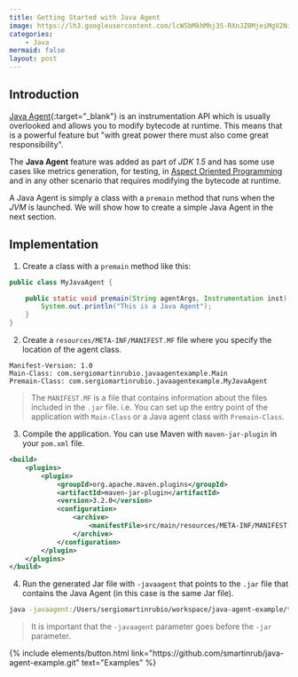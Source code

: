 ```yaml
---
title: Getting Started with Java Agent
image: https://lh3.googleusercontent.com/lcWSbMkhMhj3S-RXnJZ0MjeiMgV2NigFRKfD2c9Nwb4GzBkxsvgjZO63QcVUByszRt_JG--eV45GcrcyYjwrsAbVs8WkWEkatRRxmzFaXUhBGCGwvcQtmGmXM32zp_1cR2zQqqU6cmwdnCD02yUB3IyTdnGkvdWUJnqpAC_MWZGlztDYugjVhXVEYbbtGh5CThA7ipba4KZbjp2pNvRKdiXoefHlWYGqg-GvkHkvSyf0-UG0bJuqqbhBMlcMetFIyG4HK5MMHjp2jSWkX9N9-QU5O1ZneHpZqH____p3XLImmSbZSOgjLSLKIDYC1AEUqkeY0SU4FDipltTIabcdQgfSln0nAFq2Baosa-HkJjdREs93KLu4TqO5otCfu-ErLcBIPXJ4B-a95BFxZyENOctPww3bkx1HZ7ShSqKmWHU15JB90YLkxVR1K6HqTpWUoK8hinJLPwiZ-pCL0beljGUshPyUtPELlW5qlUaDb8LWrlGn1a6ZQel5rDK_ZZ6rZnECTC9MrzWV-1Malj-4TyokyZom9KJJ3QOktssio4HvpwUoAUcY6jGI3qIn5AtSuPe8C5Wxdm0s8tZXHV3D4ExNP7EZ1QZq-O82T9O1GUEs0X4bCTMxIvkPBISF0ZSrE71QXrXirWN4tBv85ZyzgAHGygKO0FCfdn5zUhieu27mb8XowdkcNNGERMJ0=w640-h384-no?authuser=0
categories:
    - Java
mermaid: false
layout: post
---
```


## Introduction

[Java Agent](https://docs.oracle.com/javase/1.5.0/docs/api/java/lang/instrument/package-summary.html){:target="_blank"}  is an instrumentation API which is usually overlooked and allows you to modify bytecode at runtime. This means that is a powerful feature but "with great power there must also come great responsibility".

 The **Java Agent** feature was added as part of *JDK 1.5* and has some use cases like metrics generation, for testing, in [Aspect Oriented Programming](https://sergiomartinrubio.com/articles/start-using-aspect-oriented-programming-with-spring-aop) and in any other scenario that requires modifying the bytecode at runtime.

A Java Agent is simply a class with a `premain` method that runs when the *JVM* is launched. We will show how to create a simple Java Agent in the next section.

## Implementation

1. Create a class with a `premain` method like this:

```java
public class MyJavaAgent {

    public static void premain(String agentArgs, Instrumentation inst) {
        System.out.println("This is a Java Agent");
    }
}
```

2. Create a `resources/META-INF/MANIFEST.MF` file where you specify the location of the agent class.

```
Manifest-Version: 1.0
Main-Class: com.sergiomartinrubio.javaagentexample.Main
Premain-Class: com.sergiomartinrubio.javaagentexample.MyJavaAgent
```

> The `MANIFEST.MF` is a file that contains information about the files included in the `.jar` file. i.e. You can set up the entry point of the application with `Main-Class` or a Java agent class with `Premain-Class`.

3. Compile the application. You can use Maven with `maven-jar-plugin` in your `pom.xml` file.

```xml
<build>
    <plugins>
        <plugin>
            <groupId>org.apache.maven.plugins</groupId>
            <artifactId>maven-jar-plugin</artifactId>
            <version>3.2.0</version>
            <configuration>
                <archive>
                    <manifestFile>src/main/resources/META-INF/MANIFEST.MF</manifestFile>
                </archive>
            </configuration>
        </plugin>
    </plugins>
</build>
```

4. Run the generated Jar file with `-javaagent` that points to the `.jar` file that contains the Java Agent (in this case is the same Jar file).

```bash
java -javaagent:/Users/sergiomartinrubio/workspace/java-agent-example/target/java-agent-example-1.0-SNAPSHOT.jar -jar target/java-agent-example-1.0-SNAPSHOT.jar
```

> It is important that the `-javaagent` parameter goes before the `-jar` parameter.

<p class="text-center">
{% include elements/button.html link="https://github.com/smartinrub/java-agent-example.git" text="Examples" %}
</p>



